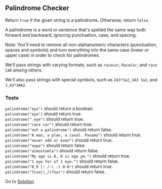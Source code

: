 ## Palindrome Checker

Return `true` if the given string is a palindrome. Otherwise, return `false`.

A palindrome is a word or sentence that's spelled the same way both forward and backward, ignoring punctuation, case, and spacing.

Note: You'll need to remove all non-alphanumeric characters (punctuation, spaces and symbols) and turn everything into the same case (lower or upper case) in order to check for palindromes.

We'll pass strings with varying formats, such as `racecar`, `RaceCar`, and `race CAR` among others.

We'll also pass strings with special symbols, such as `2A3*3a2`, `2A3 3a2`, and `2_A3*3#A2`.

### Tests
`palindrome("eye")` should return a boolean.\
`palindrome("eye")` should return true.\
`palindrome("_eye")` should return true.\
`palindrome("race car")` should return true.\
`palindrome("not a palindrome")` should return false.\
`palindrome("A man, a plan, a canal. Panama")` should return true.\
`palindrome("never odd or even")` should return true.\
`palindrome("nope")` should return false.\
`palindrome("almostomla")` should return false.\
`palindrome("My age is 0, 0 si ega ym.")` should return true.\
`palindrome("1 eye for of 1 eye.")` should return false.\
`palindrome("0_0 (: /-\ :) 0-0")` should return true.\
`palindrome("five|\_/|four")` should return false.

Go to [Solution](https://github.com/RungrojWK/freeCodeCamp-JavaScript_Algoriths_and_Data_Structures-Projects/blob/main/Palindrome_Checker/Solution.js)
